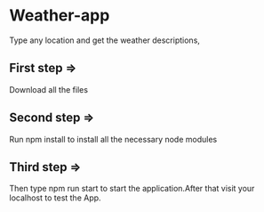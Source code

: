 # Weather-app
Type any location and get the weather descriptions,

## First step => 
Download all the files
## Second step =>
Run npm install to install all the necessary node modules
## Third step =>
Then type npm run start to start the application.After that visit your localhost to test the App.

